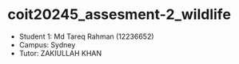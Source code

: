 # coit20245_assesment-2_wildlife


- Student 1: Md Tareq Rahman (12236652)
- Campus: Sydney
- Tutor: ZAKIULLAH KHAN
